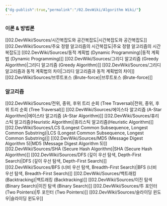 ```yaml
---
{"dg-publish":true,"permalink":"/02.DevWiki/Algorithm Wiki/"}
---
```


### 이론 & 방법론
[[02.DevWiki/Sources/시간복잡도와 공간복잡도\|시간복잡도와 공간복잡도]]
[[02.DevWiki/Sources/주요 정렬 알고리즘의 시간복잡도\|주요 정렬 알고리즘의 시간복잡도]]
[[02.DevWiki/Sources/동적 계획법 (Dynamic Programming)\|동적 계획법 (Dynamic Programming)]]
[[02.DevWiki/Sources/그리디 알고리즘 (Greedy Algorithm)\|그리디 알고리즘 (Greedy Algorithm)]]
[[02.DevWiki/Sources/그리디 알고리즘과 동적 계획법의 차이\|그리디 알고리즘과 동적 계획법의 차이]]
[[02.DevWiki/Sources/브루트포스 (Brute-force)\|브루트포스 (Brute-force)]]

### 알고리즘
[[02.DevWiki/Sources/전위, 중위, 후위 트리 순회 (Tree Traversal)\|전위, 중위, 후위 트리 순회 (Tree Traversal)]]
[[02.DevWiki/Sources/에이스타 알고리즘 (A-Star Algorithm)\|에이스타 알고리즘 (A-Star Algorithm)]]
[[02.DevWiki/Sources/휴리스틱 알고리즘(Heuristic Algorithm)\|휴리스틱 알고리즘(Heuristic Algorithm)]]
[[02.DevWiki/Sources/LCS (Longest Common Subsequence, Longest Common Substring)\|LCS (Longest Common Subsequence, Longest Common Substring)]]
[[02.DevWiki/Sources/MD5 (Message Digest Algorithm 5)\|MD5 (Message Digest Algorithm 5)]]
[[02.DevWiki/Sources/SHA (Secure Hash Algorithm)\|SHA (Secure Hash Algorithm)]]
[[02.DevWiki/Sources/DFS (깊이 우선 탐색, Depth-First Search)\|DFS (깊이 우선 탐색, Depth-First Search)]]
[[02.DevWiki/Sources/BFS (너비 우선 탐색, Breadth-First Search)\|BFS (너비 우선 탐색, Breadth-First Search)]]
[[02.DevWiki/Sources/백트래킹 (Backtracking)\|백트래킹 (Backtracking)]]
[[02.DevWiki/Sources/이진 탐색 (Binary Search)\|이진 탐색 (Binary Search)]]
[[02.DevWiki/Sources/투 포인터 (Two Pointers)\|투 포인터 (Two Pointers)]]
[[02.DevWiki/Sources/슬라이딩 윈도우\|슬라이딩 윈도우]]